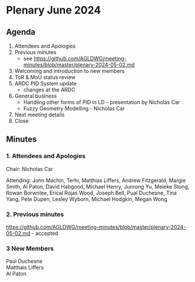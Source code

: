 # Plenary June 2024

## Agenda

1. Attendees and Apologies
2. Previous minutes
   * see <https://github.com/AGLDWG/meeting-minutes/blob/master/plenary-2024-05-02.md> 
3. Welcoming and introduction to new members
4. ToR & MoU status review
6. ARDC PID System update
   * changes at the ARDC
7. General business
   * Handling other forms of PID in LD - presentation by Nicholas Car
   * Fuzzy Geometry Modelling - Nicholas Car
9. Next meeting details
10. Close 

## Minutes 

### 1. Attendees and Apologies

Chair: Nicholas Car

Attending: John Machin, Terhi, Matthias Liffers, Andrew Fitzgerald, Margie Smith, Al Paton, David Habgood, Michael Henry, Junrong Yu, Meieke Stong, Rowan Borwnlee, Erical Rojas Wood, Joseph Bell, Pual Duchesne, Tina Yang, Pete Dupen, Lesley Wyborn, Michael Hodgkin, Megan Wong

### 2. Previous minutes

<https://github.com/AGLDWG/meeting-minutes/blob/master/plenary-2024-05-02.md> - accepted

### 3 New Members

Paul Duchesne  
Matthais Liffers  
Al Paton  

